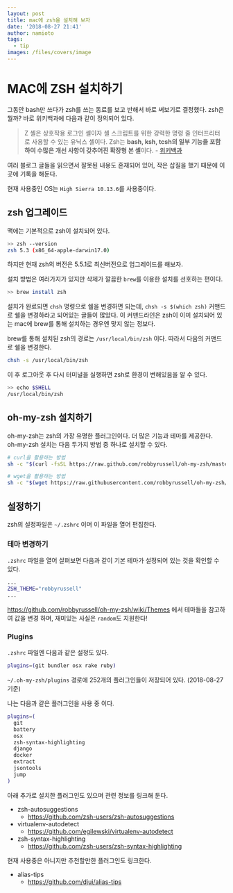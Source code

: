 ```yaml
---
layout: post
title: mac에 zsh을 설치해 보자
date: '2018-08-27 21:41'
author: namioto
tags:
  - tip
images: /files/covers/image
---
```


# MAC에 ZSH 설치하기
그동안 bash만 쓰다가 zsh를 쓰는 동료를 보고 반해서 바로 써보기로 결정했다.
zsh은 뭘까? 바로 위키백과에 다음과 같이 정의되어 있다.

> Z 셸은 상호작용 로그인 셸이자 셸 스크립트를 위한 강력한 명령 줄 인터프리터로 사용할 수 있는 유닉스 셸이다.
Zsh는 **bash, ksh, tcsh의 일부 기능을 포함하여 수많은 개선 사항이 갖추어진 확장형 본 셸**이다. - [위키백과][49ade809]

  [49ade809]: https://ko.wikipedia.org/wiki/Z_%EC%85%B8

여러 블로그 글들을 읽으면서 잘못된 내용도 혼재되어 있어, 작은 삽질을 했기 때문에 이곳에 기록을 해둔다.

현재 사용중인 OS는 `High Sierra 10.13.6`를 사용중이다.

## zsh 업그레이드
맥에는 기본적으로 zsh이 설치되어 있다.
```sh
>> zsh --version
zsh 5.3 (x86_64-apple-darwin17.0)
```

하지만 현재 zsh의 버전은 5.5.1로 최신버전으로 업그레이드를 해보자.

설치 방법은 여러가지가 있지만 삭제가 깔끔한 `brew`를 이용한 설치를 선호하는 편이다.
```sh
>> brew install zsh
```
설치가 완료되면 `chsh` 명령으로 쉘을 변경하면 되는데,
`chsh -s $(which zsh)` 커맨드로 쉘을 변경하라고 되어있는 글들이 많았다.
이 커맨드라인은 zsh이 이미 설치되어 있는 mac에 brew를 통해 설치하는 경우엔 맞지 않는 정보다.

brew를 통해 설치된 zsh의 경로는 `/usr/local/bin/zsh` 이다. 따라서 다음의 커맨드로 쉘을 변경한다.
```sh
chsh -s /usr/local/bin/zsh
```
이 후 로그아웃 후 다시 터미널을 실행하면 zsh로 환경이 변해있음을 알 수 있다.
```sh
>> echo $SHELL
/usr/local/bin/zsh
```

## oh-my-zsh 설치하기
oh-my-zsh는 zsh의 가장 유명한 플러그인이다. 더 많은 기능과 테마를 제공한다.<br>
oh-my-zsh 설치는 다음 두가지 방법 중 하나로 설치할 수 있다.

```sh
# curl을 활용하는 방법
sh -c "$(curl -fsSL https://raw.github.com/robbyrussell/oh-my-zsh/master/tools/install.sh)"

# wget을 활용하는 방법
sh -c "$(wget https://raw.githubusercontent.com/robbyrussell/oh-my-zsh/master/tools/install.sh -O -)"
```


## 설정하기
zsh의 설정파일은 `~/.zshrc` 이며 이 파일을 열어 편집한다.

### 테마 변경하기
`.zshrc` 파일을 열어 살펴보면 다음과 같이 기본 테마가 설정되어 있는 것을 확인할 수 있다.
```sh
...
ZSH_THEME="robbyrussell"
...
```
https://github.com/robbyrussell/oh-my-zsh/wiki/Themes 에서 테마들을 참고하여 값을 변경 하며, 재미있는 사실은 `random`도 지원한다!

### Plugins
`.zshrc` 파일엔 다음과 같은 설정도 있다.
```sh
plugins=(git bundler osx rake ruby)
```
`~/.oh-my-zsh/plugins` 경로에 252개의 플러그인들이 저장되어 있다. (2018-08-27 기준)

나는 다음과 같은 플러그인을 사용 중 이다.
```sh
plugins=(
  git
  battery
  osx
  zsh-syntax-highlighting
  django
  docker
  extract
  jsontools
  jump
)
```

아래 추가로 설치한 플러그인도 있으며 관련 정보를 링크해 둔다.

- zsh-autosuggestions
  - https://github.com/zsh-users/zsh-autosuggestions
- virtualenv-autodetect
  - https://github.com/egilewski/virtualenv-autodetect
- zsh-syntax-highlighting
  - https://github.com/zsh-users/zsh-syntax-highlighting


현재 사용중은 아니지만 추천할만한 플러그인도 링크한다.
- alias-tips
  - https://github.com/djui/alias-tips
